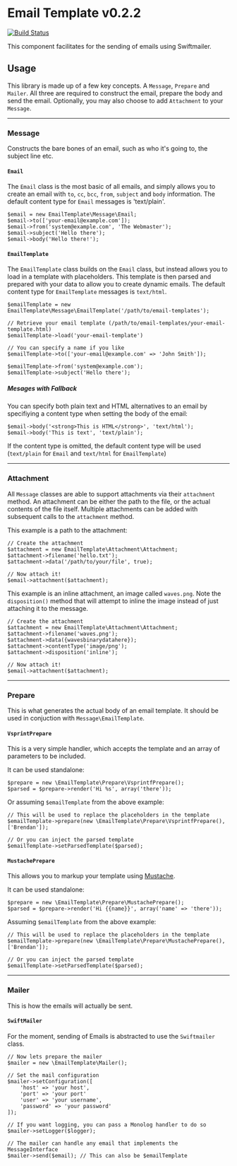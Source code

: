 # Email Template v0.2.2

[![Build Status](https://travis-ci.org/brendo/emailtemplate.svg?branch=master)](https://travis-ci.org/brendo/emailtemplate)

This component facilitates for the sending of emails using Swiftmailer.

## Usage
This library is made up of a few key concepts. A `Message`, `Prepare` and `Mailer`. All three
are required to construct the email, prepare the body and send the email. Optionally, you may
also choose to add `Attachment` to your `Message`.

---

### Message
Constructs the bare bones of an email, such as who it's going to, the subject line etc.

#### `Email`
The `Email` class is the most basic of all emails, and simply allows you to create an email
with `to`, `cc`, `bcc`, `from`, `subject` and `body` information. The default content type
for `Email` messages is 'text/plain'.

    $email = new EmailTemplate\Message\Email;
    $email->to(['your-email@example.com']);
    $email->from('system@example.com', 'The Webmaster');
    $email->subject('Hello there');
    $email->body('Hello there!');

#### `EmailTemplate`
The `EmailTemplate` class builds on the `Email` class, but instead allows you to load in
a template with placeholders. This template is then parsed and prepared with your data to
allow you to create dynamic emails. The default content type for `EmailTemplate` messages
is `text/html`.

    $emailTemplate = new EmailTemplate\Message\EmailTemplate('/path/to/email-templates');

    // Retrieve your email template (/path/to/email-templates/your-email-template.html)
    $emailTemplate->load('your-email-template')

    // You can specify a name if you like
    $emailTemplate->to(['your-email@example.com' => 'John Smith']);

    $emailTemplate->from('system@example.com');
    $emailTemplate->subject('Hello there');

##### Mesages with Fallback
You can specify both plain text and HTML alternatives to an email by specifiying a content type
when setting the body of the email:

    $email->body('<strong>This is HTML</strong>', 'text/html');
    $email->body('This is text', 'text/plain');

If the content type is omitted, the default content type will be used (`text/plain` for `Email` and
`text/html` for `EmailTemplate`)

---

### Attachment
All `Message` classes are able to support attachments via their `attachment` method. An attachment
can be either the path to the file, or the actual contents of the file itself. Multiple attachments
can be added with subsequent calls to the `attachment` method.

This example is a path to the attachment:

    // Create the attachment
    $attachment = new EmailTemplate\Attachment\Attachment;
    $attachment->filename('hello.txt');
    $attachment->data('/path/to/your/file', true);

    // Now attach it!
    $email->attachment($attachment);

This example is an inline attachment, an image called `waves.png`. Note the `disposition()` method
that will attempt to inline the image instead of just attaching it to the message.

    // Create the attachment
    $attachment = new EmailTemplate\Attachment\Attachment;
    $attachment->filename('waves.png');
    $attachment->data({wavesbinarydatahere});
    $attachment->contentType('image/png');
    $attachment->disposition('inline');

    // Now attach it!
    $email->attachment($attachment);


---

### Prepare
This is what generates the actual body of an email template. It should be used in conjuction with
`Message\EmailTemplate`.

#### `VsprintPrepare`
This is a very simple handler, which accepts the template and an array of parameters to be included.

It can be used standalone:

    $prepare = new \EmailTemplate\Prepare\VsprintfPrepare();
    $parsed = $prepare->render('Hi %s', array('there'));

Or assuming `$emailTemplate` from the above example:

    // This will be used to replace the placeholders in the template
    $emailTemplate->prepare(new \EmailTemplate\Prepare\VsprintfPrepare(), ['Brendan']);

    // Or you can inject the parsed template
    $emailTemplate->setParsedTemplate($parsed);

#### `MustachePrepare`
This allows you to markup your template using [Mustache](http://mustache.github.io/).

It can be used standalone:

    $prepare = new \EmailTemplate\Prepare\MustachePrepare();
    $parsed = $prepare->render('Hi {{name}}', array('name' => 'there'));

Assuming `$emailTemplate` from the above example:

    // This will be used to replace the placeholders in the template
    $emailTemplate->prepare(new \EmailTemplate\Prepare\MustachePrepare(), ['Brendan']);

    // Or you can inject the parsed template
    $emailTemplate->setParsedTemplate($parsed);


---

### Mailer
This is how the emails will actually be sent.

#### `SwiftMailer`
For the moment, sending of Emails is abstracted to use the `Swiftmailer` class.


    // Now lets prepare the mailer
    $mailer = new \EmailTemplate\Mailer();

    // Set the mail configuration
    $mailer->setConfiguration([
        'host' => 'your host',
        'port' => 'your port'
        'user' => 'your username',
        'password' => 'your password'
    ]);

    // If you want logging, you can pass a Monolog handler to do so
    $mailer->setLogger($logger);

    // The mailer can handle any email that implements the MessageInterface
    $mailer->send($email); // This can also be $emailTemplate
